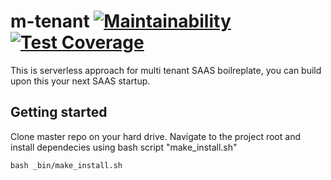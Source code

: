 # m-tenant [![Maintainability](https://api.codeclimate.com/v1/badges/96be3b17c3faa41eabbd/maintainability)](https://codeclimate.com/github/mojomanyana/m-tenant/maintainability) [![Test Coverage](https://api.codeclimate.com/v1/badges/96be3b17c3faa41eabbd/test_coverage)](https://codeclimate.com/github/mojomanyana/m-tenant/test_coverage)

This is serverless approach for multi tenant SAAS boilreplate, you can build upon this your next SAAS startup.

## Getting started

Clone master repo on your hard drive. Navigate to the project root and install dependecies using bash script "make_install.sh"

```
bash _bin/make_install.sh
```